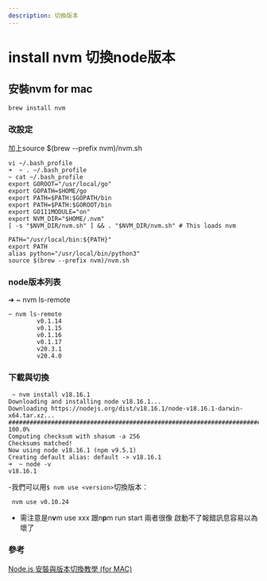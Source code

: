 ```yaml
---
description: 切換版本
---
```


# install nvm 切換node版本

## 安裝nvm for mac

```
brew install nvm
```



### 改設定

加上source $(brew --prefix nvm)/nvm.sh

```
vi ~/.bash_profile 
➜  ~ . ~/.bash_profile
~ cat ~/.bash_profile 
export GOROOT="/usr/local/go"
export GOPATH=$HOME/go
export PATH=$PATH:$GOPATH/bin
export PATH=$PATH:$GOROOT/bin
export GO111MODULE="on"
export NVM_DIR="$HOME/.nvm"
[ -s "$NVM_DIR/nvm.sh" ] && . "$NVM_DIR/nvm.sh" # This loads nvm

PATH="/usr/local/bin:${PATH}"
export PATH
alias python="/usr/local/bin/python3"
source $(brew --prefix nvm)/nvm.sh
```



### node版本列表

➜  \~ nvm ls-remote

```
~ nvm ls-remote       
        v0.1.14
        v0.1.15
        v0.1.16
        v0.1.17
        v20.3.1
        v20.4.0
```

### 下載與切換

```
 ~ nvm install v18.16.1
Downloading and installing node v18.16.1...
Downloading https://nodejs.org/dist/v18.16.1/node-v18.16.1-darwin-x64.tar.xz...
######################################################################### 100.0%
Computing checksum with shasum -a 256
Checksums matched!
Now using node v18.16.1 (npm v9.5.1)
Creating default alias: default -> v18.16.1
➜  ~ node -v
v18.16.1

```

\-我們可以用`$ nvm use <version>`切換版本：

```
 nvm use v0.10.24
```

* 需注意是n**v**m use xxx 跟n**p**m run start 兩者很像 啟動不了報錯訊息容易以為壞了

### 參考

&#x20;[Node.js 安裝與版本切換教學 (for MAC)](http://icarus4.logdown.com/posts/175092-nodejs-installation-guide)
